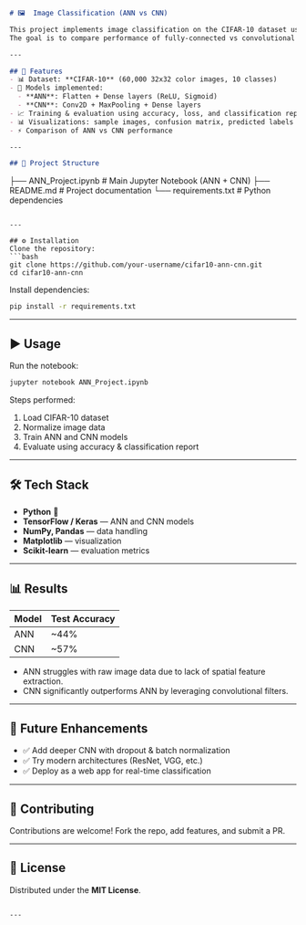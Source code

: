 



```markdown
# 🖼️  Image Classification (ANN vs CNN)

This project implements image classification on the CIFAR-10 dataset using both an Artificial Neural Network (ANN) and a Convolutional Neural Network (CNN).  
The goal is to compare performance of fully-connected vs convolutional approaches on small image datasets.

---

## 🚀 Features
- 📊 Dataset: **CIFAR-10** (60,000 32x32 color images, 10 classes)
- 🧮 Models implemented:
  - **ANN**: Flatten + Dense layers (ReLU, Sigmoid)
  - **CNN**: Conv2D + MaxPooling + Dense layers
- 📈 Training & evaluation using accuracy, loss, and classification reports
- 📊 Visualizations: sample images, confusion matrix, predicted labels
- ⚡ Comparison of ANN vs CNN performance

---

## 📂 Project Structure
```

├── ANN\_Project.ipynb        # Main Jupyter Notebook (ANN + CNN)
├── README.md                # Project documentation
└── requirements.txt         # Python dependencies

````

---

## ⚙️ Installation
Clone the repository:
```bash
git clone https://github.com/your-username/cifar10-ann-cnn.git
cd cifar10-ann-cnn
````

Install dependencies:

```bash
pip install -r requirements.txt
```

---

## ▶️ Usage

Run the notebook:

```bash
jupyter notebook ANN_Project.ipynb
```

Steps performed:

1. Load CIFAR-10 dataset
2. Normalize image data
3. Train ANN and CNN models
4. Evaluate using accuracy & classification report

---

## 🛠️ Tech Stack

* **Python** 🐍
* **TensorFlow / Keras** — ANN and CNN models
* **NumPy, Pandas** — data handling
* **Matplotlib** — visualization
* **Scikit-learn** — evaluation metrics

---

## 📊 Results

| Model | Test Accuracy |
| ----- | ------------- |
| ANN   | \~44%         |
| CNN   | \~57%         |

* ANN struggles with raw image data due to lack of spatial feature extraction.
* CNN significantly outperforms ANN by leveraging convolutional filters.

---

## 🔮 Future Enhancements

* ✅ Add deeper CNN with dropout & batch normalization
* ✅ Try modern architectures (ResNet, VGG, etc.)
* ✅ Deploy as a web app for real-time classification

---

## 🤝 Contributing

Contributions are welcome! Fork the repo, add features, and submit a PR.

---

## 📜 License

Distributed under the **MIT License**.

```

---
```
